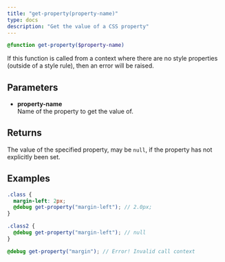 ```yaml
---
title: "get-property(property-name)"
type: docs
description: "Get the value of a CSS property"
---
```

```scss
@function get-property($property-name)
```

If this function is called from a context where there are no style properties 
(outside of a style rule), then an error will be raised.

## Parameters
- **property-name**  
  Name of the property to get the value of.

## Returns
The value of the specified property, may be `null`, if the property has not 
explicitly been set.

## Examples
```scss
.class {
  margin-left: 2px;
  @debug get-property("margin-left"); // 2.0px;
}

.class2 {
  @debug get-property("margin-left"); // null
}

@debug get-property("margin"); // Error! Invalid call context
```